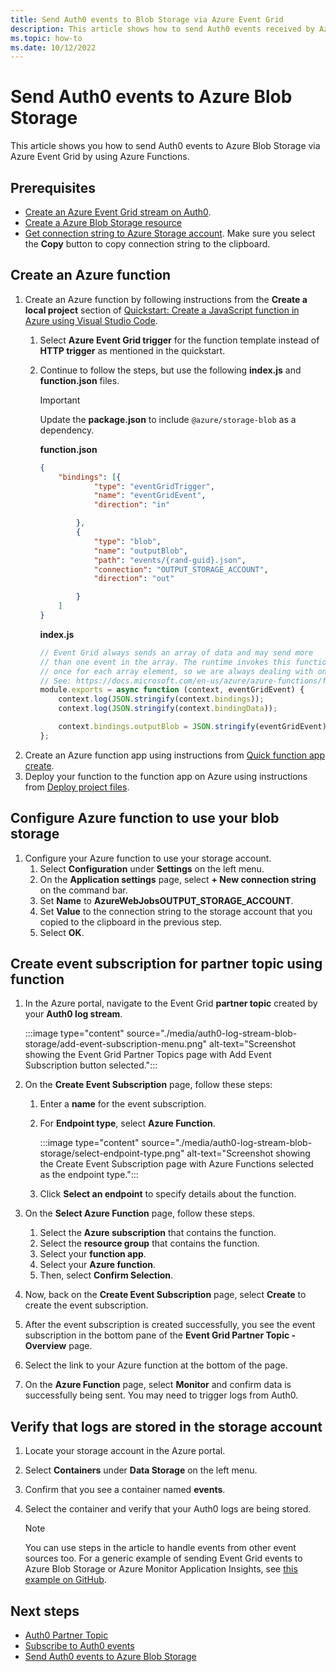 ```yaml
---
title: Send Auth0 events to Blob Storage via Azure Event Grid
description: This article shows how to send Auth0 events received by Azure Event Grid to Azure Blob Storage by using Azure Functions.
ms.topic: how-to
ms.date: 10/12/2022
---
```


# Send Auth0 events to Azure Blob Storage
This article shows you how to send Auth0 events to Azure Blob Storage via Azure Event Grid by using Azure Functions. 

## Prerequisites
- [Create an Azure Event Grid stream on Auth0](https://marketplace.auth0.com/integrations/azure-log-streaming).
- [Create a Azure Blob Storage resource](../storage/common/storage-account-create.md?tabs=azure-portal)
- [Get connection string to Azure Storage account](../storage/common/storage-account-keys-manage.md?toc=%2Fazure%2Fstorage%2Fblobs%2Ftoc.json&tabs=azure-portal#view-account-access-keys). Make sure you select the **Copy** button to copy connection string to the clipboard.

## Create an Azure function
1. Create an Azure function by following instructions from the **Create a local project** section of [Quickstart: Create a JavaScript function in Azure using Visual Studio Code](../azure-functions/create-first-function-vs-code-node.md).
    1. Select **Azure Event Grid trigger** for the function template instead of **HTTP trigger** as mentioned in the quickstart. 
    1. Continue to follow the steps, but use the following **index.js** and **function.json** files. 

        > [!IMPORTANT]
        > Update the **package.json** to include `@azure/storage-blob` as a dependency.
    
        **function.json**
        ```json
        {
        	"bindings": [{
        			"type": "eventGridTrigger",
        			"name": "eventGridEvent",
        			"direction": "in"
        
        		},
        		{
        			"type": "blob",
        			"name": "outputBlob",
        			"path": "events/{rand-guid}.json",
        			"connection": "OUTPUT_STORAGE_ACCOUNT",
        			"direction": "out"
        
        		}
        	]
        }
        ```
    
        **index.js**
    
        ```javascript
        // Event Grid always sends an array of data and may send more
        // than one event in the array. The runtime invokes this function
        // once for each array element, so we are always dealing with one.
        // See: https://docs.microsoft.com/en-us/azure/azure-functions/functions-bindings-event-grid-trigger?tabs=
        module.exports = async function (context, eventGridEvent) {
            context.log(JSON.stringify(context.bindings));
            context.log(JSON.stringify(context.bindingData));
        
            context.bindings.outputBlob = JSON.stringify(eventGridEvent);
        };
        ```    
1. Create an Azure function app using instructions from [Quick function app create](../azure-functions/functions-develop-vs-code.md?tabs=csharp#quick-function-app-create).
1. Deploy your function to the function app on Azure using instructions from [Deploy project files](../azure-functions/functions-develop-vs-code.md?tabs=csharp#republish-project-files).

     
## Configure Azure function to use your blob storage
1. Configure your Azure function to use your storage account.
    1. Select **Configuration** under **Settings** on the left menu.
    1. On the **Application settings** page, select **+ New connection string** on the command bar. 
    1. Set **Name** to **AzureWebJobsOUTPUT_STORAGE_ACCOUNT**.
    1. Set **Value** to the connection string to the storage account that you copied to the clipboard in the previous step. 
    1. Select **OK**.

## Create event subscription for partner topic using function

1. In the Azure portal, navigate to the Event Grid **partner topic** created by your **Auth0 log stream**.

    :::image type="content" source="./media/auth0-log-stream-blob-storage/add-event-subscription-menu.png" alt-text="Screenshot showing the Event Grid Partner Topics page with Add Event Subscription button selected.":::
1. On the **Create Event Subscription** page, follow these steps:
    1. Enter a **name** for the event subscription.
    1. For **Endpoint type**, select **Azure Function**.
    
        :::image type="content" source="./media/auth0-log-stream-blob-storage/select-endpoint-type.png" alt-text="Screenshot showing the Create Event Subscription page with Azure Functions selected as the endpoint type.":::
    1. Click **Select an endpoint** to specify details about the function. 
1. On the **Select Azure Function** page, follow these steps.
    1. Select the **Azure subscription** that contains the function.
    1. Select the **resource group** that contains the function.
    1. Select your **function app**.
    1. Select your **Azure function**.
    1. Then, select **Confirm Selection**. 
1. Now, back on the **Create Event Subscription** page, select **Create** to create the event subscription. 
1. After the event subscription is created successfully, you see the event subscription in the bottom pane of the **Event Grid Partner Topic - Overview** page.
1. Select the link to your Azure function at the bottom of the page. 
1. On the **Azure Function** page, select **Monitor** and confirm data is successfully being sent. You may need to trigger logs from Auth0.

## Verify that logs are stored in the storage account

1. Locate your storage account in the Azure portal.
1. Select **Containers** under **Data Storage** on the left menu.
1. Confirm that you see a container named **events**. 
1. Select the container and verify that your Auth0 logs are being stored. 

    > [!NOTE]
    > You can use steps in the article to handle events from other event sources too. For a generic example of sending Event Grid events to Azure Blob Storage or Azure Monitor Application Insights, see [this example on GitHub](https://github.com/awkwardindustries/azure-monitor-handler).

## Next steps

- [Auth0 Partner Topic](auth0-overview.md)
- [Subscribe to Auth0 events](auth0-how-to.md)
- [Send Auth0 events to Azure Blob Storage](auth0-log-stream-blob-storage.md)
